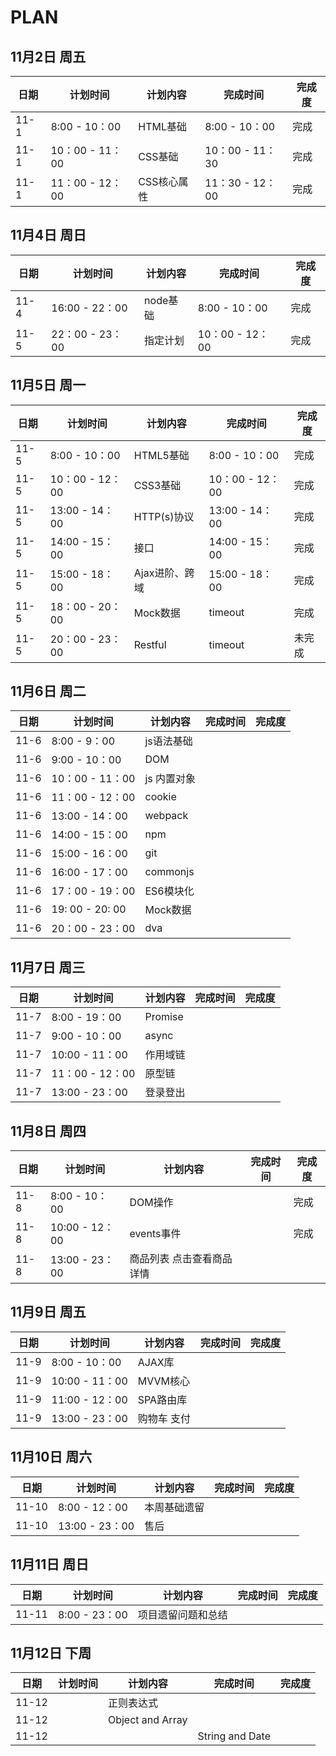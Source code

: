 # PLAN

## 11月2日 周五
日期 | 计划时间 | 计划内容 | 完成时间 | 完成度
-- | -- | -- | -- | --
11-1 | 8:00 - 10：00 | HTML基础 | 8:00 - 10：00 | 完成
11-1 | 10：00 - 11：00 | CSS基础 | 10：00 - 11：30 | 完成
11-1 | 11：00 - 12：00 | CSS核心属性 | 11：30 - 12：00 | 完成

## 11月4日 周日
日期 | 计划时间 | 计划内容 | 完成时间 | 完成度
|-- | -- | -- | -- | --|
11-4 | 16:00 - 22：00 | node基础 | 8:00 - 10：00 |  完成
11-5 | 22：00 - 23：00 | 指定计划 | 10：00 - 12：00 | 完成

## 11月5日 周一
日期 | 计划时间 | 计划内容 | 完成时间 | 完成度
|-- | -- | -- | -- | --|
11-5 | 8:00 - 10：00 | HTML5基础 | 8:00 - 10：00 | 完成
11-5 | 10：00 - 12：00 | CSS3基础 | 10：00 - 12：00 | 完成
11-5 | 13:00 - 14：00 | HTTP(s)协议 | 13:00 - 14：00  | 完成
11-5 | 14:00 - 15：00 |  接口 | 14:00 - 15：00 | 完成
11-5 | 15:00 - 18：00 | Ajax进阶、跨域 | 15:00 - 18：00 | 完成
11-5 | 18：00 - 20：00 | Mock数据 |  timeout | 完成
11-5 | 20：00 - 23：00 | Restful| timeout  | 未完成

## 11月6日 周二
日期 | 计划时间 | 计划内容 | 完成时间 | 完成度
|-- | -- | -- | -- | --|
11-6 | 8:00 - 9：00 | js语法基础 | |
11-6 | 9:00 - 10：00 | DOM | |
11-6 | 10：00 - 11：00 | js 内置对象 |  |
11-6 | 11：00 - 12：00 | cookie |  |
11-6 | 13:00 - 14：00 | webpack |  |
11-6 | 14:00 - 15：00 | npm |  |
11-6 | 15:00 - 16：00 | git |  |
11-6 | 16:00 - 17：00 | commonjs |  |
11-6 | 17：00 - 19：00 | ES6模块化 |   |
11-6 | 19: 00 - 20: 00 | Mock数据 |  |
11-6 | 20：00 - 23：00 | dva |   |

## 11月7日 周三
日期 | 计划时间 | 计划内容 | 完成时间 | 完成度
|-- | -- | -- | -- | --|
11-7 | 8:00 - 19：00 | Promise |  |
11-7 | 9:00 - 10：00 | async |  |
11-7 | 10:00 - 11：00 | 作用域链 |  |
11-7 | 11：00 - 12：00 | 原型链 |  |
11-7 | 13:00 - 23：00 | 登录登出 |  |

## 11月8日 周四
| 日期 | 计划时间| 计划内容| 完成时间| 完成度|
|-- | -- | -- | -- | --|
11-8 | 8:00 - 10：00 | DOM操作 |  | 完成
11-8 | 10:00 - 12：00 | events事件 |  | 完成
11-8 | 13:00 - 23：00 | 商品列表 点击查看商品详情 |  |

## 11月9日 周五
| 日期 | 计划时间| 计划内容| 完成时间| 完成度|
|-- | -- | -- | -- | --|
11-9 | 8:00 - 10：00 | AJAX库 |  |
11-9 | 10:00 - 11：00 | MVVM核心 |  |
11-9 | 11:00 - 12：00 | SPA路由库 |  |
11-9 | 13:00 - 23：00 | 购物车 支付 |  |

## 11月10日 周六
| 日期 | 计划时间| 计划内容| 完成时间| 完成度|
|-- | -- | -- | -- | --|
11-10 | 8:00 - 12：00 | 本周基础遗留 |  |
11-10 | 13:00 - 23：00 | 售后 |  |

## 11月11日 周日
| 日期 | 计划时间| 计划内容| 完成时间| 完成度|
|-- | -- | -- | -- | --|
11-11 | 8:00 - 23：00 | 项目遗留问题和总结 |  |

## 11月12日 下周
| 日期 | 计划时间| 计划内容| 完成时间| 完成度|
|-- | -- | -- | -- | --|
11-12 |  | 正则表达式 |  |
11-12 |  | Object and Array |  |
11-12 |  |  | String and Date |
